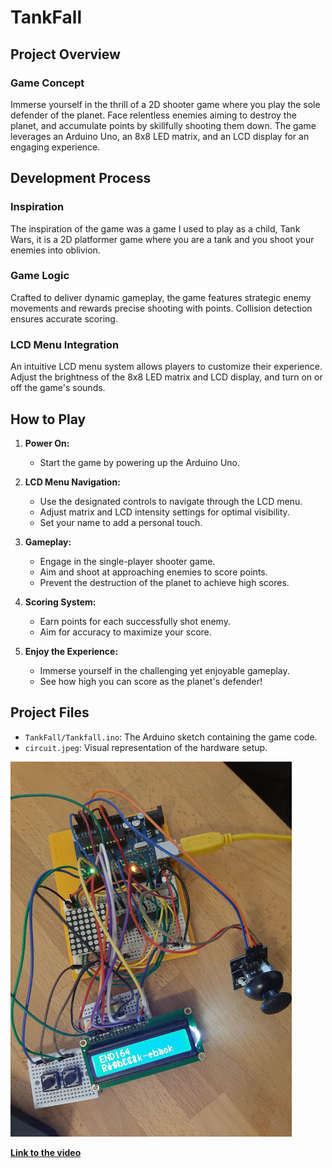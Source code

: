 # TankFall
## Project Overview

### Game Concept
Immerse yourself in the thrill of a 2D shooter game where you play the sole defender of the planet. Face relentless enemies aiming to destroy the planet, and accumulate points by skillfully shooting them down. The game leverages an Arduino Uno, an 8x8 LED matrix, and an LCD display for an engaging experience.

## Development Process

### Inspiration

The inspiration of the game was a game I used to play as a child, Tank Wars, it is a 2D platformer game where you are a tank and you shoot your enemies into oblivion.

### Game Logic
Crafted to deliver dynamic gameplay, the game features strategic enemy movements and rewards precise shooting with points. Collision detection ensures accurate scoring.

### LCD Menu Integration
An intuitive LCD menu system allows players to customize their experience. Adjust the brightness of the 8x8 LED matrix and LCD display, and turn on or off the game's sounds.

## How to Play

1. **Power On:**
   - Start the game by powering up the Arduino Uno.

2. **LCD Menu Navigation:**
   - Use the designated controls to navigate through the LCD menu.
   - Adjust matrix and LCD intensity settings for optimal visibility.
   - Set your name to add a personal touch.

3. **Gameplay:**
   - Engage in the single-player shooter game.
   - Aim and shoot at approaching enemies to score points.
   - Prevent the destruction of the planet to achieve high scores.

4. **Scoring System:**
   - Earn points for each successfully shot enemy.
   - Aim for accuracy to maximize your score.

5. **Enjoy the Experience:**
   - Immerse yourself in the challenging yet enjoyable gameplay.
   - See how high you can score as the planet's defender!

## Project Files

- `TankFall/Tankfall.ino`: The Arduino sketch containing the game code.
- `circuit.jpeg`: Visual representation of the hardware setup.

<img src="Circuit.jpeg" width="450" title="Reference photo 3" > <br>

[__Link to the video__](https://drive.google.com/file/d/10cK83LuEztagm2rPpJoMHBiCQfQcwnIJ/view?usp=sharing)